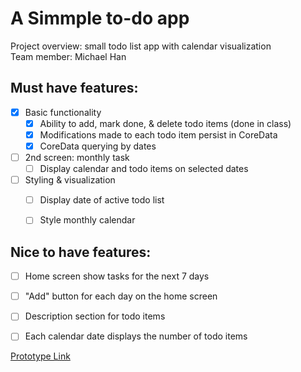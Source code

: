 # A Simmple to-do app

Project overview: small todo list app with calendar visualization  
Team member: Michael Han


## Must have features:
- [x] Basic functionality
  - [x] Ability to add, mark done, & delete todo items  (done in class)
  - [x] Modifications made to each todo item persist in CoreData 
  - [x] CoreData querying by dates 
- [ ] 2nd screen: monthly task 
  - [ ] Display calendar and todo items on selected dates 
- [ ] Styling & visualization
  - [ ] Display date of active todo list
  - [ ] Style monthly calendar


## Nice to have features:
- [ ] Home screen show tasks for the next 7 days
- [ ] "Add" button for each day on the home screen
- [ ] Description section for todo items
- [ ] Each calendar date displays the number of todo items


<a href="https://www.figma.com/proto/zpI5fcOadWoQ7kwHPzlLgb/Untitled?page-id=0%3A1&node-id=2%3A2&viewport=241%2C48%2C1.02&scaling=scale-down&starting-point-node-id=2%3A2">Prototype Link</a>
